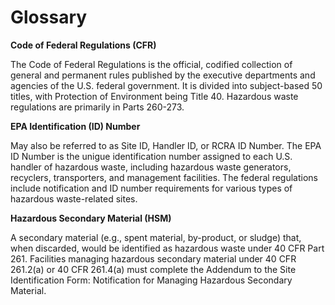 # Glossary

**Code of Federal Regulations (CFR)**

The Code of Federal Regulations is the official, codified collection of general and permanent rules published by the executive departments and agencies of the U.S. federal government. It is divided into subject-based 50 titles, with Protection of Environment being Title 40. Hazardous waste regulations are primarily in Parts 260-273.

**EPA Identification (ID) Number**

May also be referred to as Site ID, Handler ID, or RCRA ID Number. The EPA ID Number is the unigue identification number assigned to each U.S. handler of hazardous waste, including hazardous waste generators, recyclers, transporters, and management facilities. The federal regulations include notification and ID number requirements for various types of hazardous waste-related sites.

**Hazardous Secondary Material (HSM)**

A secondary material (e.g., spent material, by-product, or sludge) that, when discarded, would be identified as hazardous waste under 40 CFR Part 261. Facilities managing hazardous secondary material under 40 CFR 261.2(a) or 40 CFR 261.4(a) must complete the Addendum to the Site Identification Form: Notification for Managing Hazardous Secondary Material.
